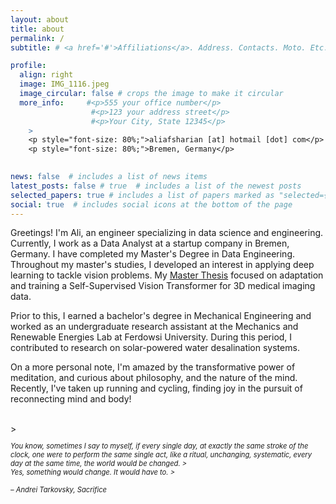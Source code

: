 ```yaml
---
layout: about
title: about
permalink: /
subtitle: # <a href='#'>Affiliations</a>. Address. Contacts. Moto. Etc.

profile:
  align: right
  image: IMG_1116.jpeg
  image_circular: false # crops the image to make it circular
  more_info:     #<p>555 your office number</p>
                  #<p>123 your address street</p>
                  #<p>Your City, State 12345</p>
    >
    <p style="font-size: 80%;">aliafsharian [at] hotmail [dot] com</p> 
    <p style="font-size: 80%;">Bremen, Germany</p>

    
news: false  # includes a list of news items
latest_posts: false # true  # includes a list of the newest posts
selected_papers: true # includes a list of papers marked as "selected={true}"
social: true  # includes social icons at the bottom of the page
---
```


Greetings! I'm Ali, an engineer specializing in data science and engineering. Currently, I work as a Data Analyst at a startup company in Bremen, Germany. I have completed my Master's Degree in Data Engineering. Throughout my master's studies, I developed an interest in applying deep learning to tackle vision problems. My [Master Thesis](https://aliafs.github.io/projects/1_project/) focused on adaptation and training a Self-Supervised Vision Transformer for 3D medical imaging data. 

Prior to this, I earned a bachelor's degree in Mechanical Engineering and worked as an undergraduate research assistant at the Mechanics and Renewable Energies Lab at Ferdowsi University. During this period, I contributed to research on solar-powered water desalination systems.

On a more personal note, I'm amazed by the transformative power of meditation, and curious about philosophy, and the nature of the mind. Recently, I've taken up running and cycling, finding joy in the pursuit of reconnecting mind and body!

<br>
> <p style="font-size: 80%;"><em>You know, sometimes I say to myself, if every single day, at exactly the same stroke of the clock, one were to perform the same single act, like a ritual, unchanging, systematic, every day at the same time, the world would be changed.
> <br>Yes, something would change. It would have to.
> <br><br> – Andrei Tarkovsky, Sacrifice</em></p>

